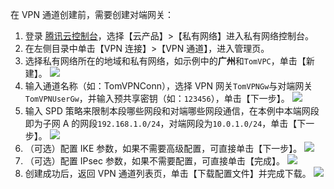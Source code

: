 在 VPN 通道创建前，需要创建对端网关：
1. 登录 [腾讯云控制台](https://console.cloud.tencent.com/)，选择【云产品】>【私有网络】进入私有网络控制台。
2. 在左侧目录中单击【VPN 连接】>【VPN 通道】，进入管理页。
3. 选择私有网络所在的地域和私有网络，如示例中的**广州**和`TomVPC`，单击【新建】。
 ![](https://main.qcloudimg.com/raw/ad0f45003e1423b7e6bb8da4bd10a26f.png)
4. 输入通道名称（如：TomVPNConn），选择 VPN 网关`TomVPNGw`与对端网关`TomVPNUserGw`，并输入预共享密钥（如：`123456`），单击【下一步】。
![](https://main.qcloudimg.com/raw/0cb99e940e537500f4c3c8ca16cb535c.png)
5. 输入 SPD 策略来限制本段哪些网段和对端哪些网段通信，在本例中本端网段即为子网 A 的网段`192.168.1.0/24`，对端网段为`10.0.1.0/24`，单击【下一步】。
 ![](https://main.qcloudimg.com/raw/3136826f025a8ce8d3d8dc722d4e0394.png)
6. （可选）配置 IKE 参数，如果不需要高级配置，可直接单击【下一步】。
 ![](https://main.qcloudimg.com/raw/c370884071d8dd5424be80bbef1e9aec.png)
7. （可选）配置 IPsec 参数，如果不需要配置，可直接单击【完成】。
 ![](https://main.qcloudimg.com/raw/6c67f435c015fb6d2e03ed96dc61b7f7.png)
8. 创建成功后，返回 VPN 通道列表页，单击【下载配置文件】并完成下载。
 ![](https://main.qcloudimg.com/raw/3ee49248be8efe8d6910cb85461ef641.png)
